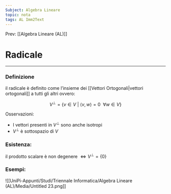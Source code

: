 ```yaml
---
Subject: Algebra Lineare
topic: nota
tags: AL Imm2Text
---
```


Prev: [[Algebra Lineare (AL)]]

# Radicale
---

### Definizione
il radicale è definito come l’insieme dei [[Vettori Ortogonali|vettori ortogonali]] a tutti gli altri ovvero:

$$
V^\bot =\{v\in V\ |\ \langle v,w\rangle = 0\ \ \forall w \in V \}
$$

 Osservazioni:

- I vettori presenti in $V^\bot$ sono anche isotropi
- $V^\bot$ è sottospazio di $V$

### Esistenza:

il prodotto scalare è non degenere $\iff V^\bot=\{0\}$



### Esempi:

![[UniPi-Appunti/Studi/Triennale Informatica/Algebra Lineare (AL)/Media/Untitled 23.png]]
